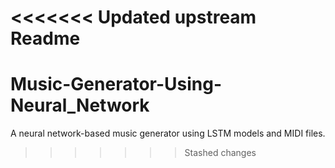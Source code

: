 <<<<<<< Updated upstream
Readme
=======
# Music-Generator-Using-Neural_Network
A neural network-based music generator using LSTM models and MIDI files.
>>>>>>> Stashed changes
